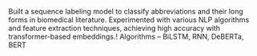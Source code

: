 Built a sequence labeling model to classify abbreviations and their long forms in biomedical literature. 
Experimented with various NLP algorithms and feature extraction techniques, achieving high accuracy with transformer-based embeddings.!
Algorithms – BiLSTM, RNN, DeBERTa, BERT

